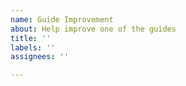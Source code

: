 ```yaml
---
name: Guide Improvement
about: Help improve one of the guides
title: ''
labels: ''
assignees: ''

---
```



